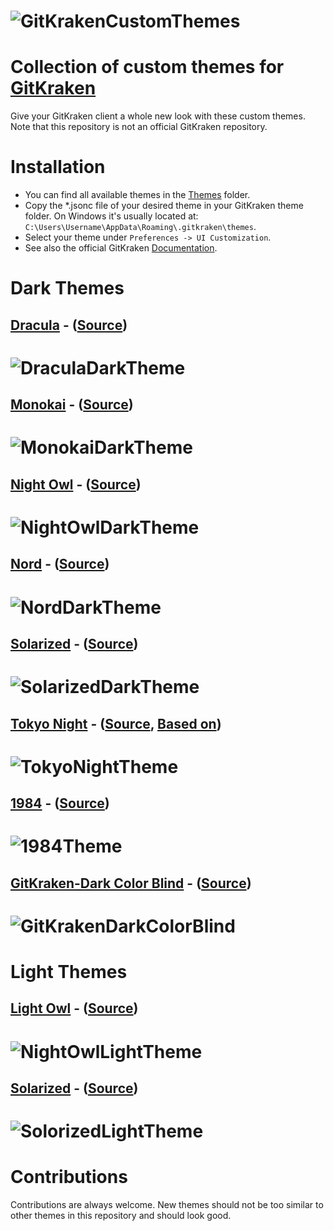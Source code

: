 # ![GitKrakenCustomThemes](images/logo.png)
# Collection of custom themes for [GitKraken](https://www.gitkraken.com/)
Give your GitKraken client a whole new look with these custom themes. Note that this repository is not an official GitKraken repository.

# Installation
- You can find all available themes in the [Themes](https://github.com/JonBunator/gitkraken-custom-themes/tree/master/Themes) folder.
- Copy the \*.jsonc file of your desired theme in your GitKraken theme folder. On Windows it's usually located at: `C:\Users\Username\AppData\Roaming\.gitkraken\themes`.
- Select your theme under `Preferences -> UI Customization`.
- See also the official GitKraken [Documentation](https://support.gitkraken.com/start-here/themes/).

# Dark Themes
## [Dracula](https://github.com/JonBunator/gitkraken-custom-themes/tree/master/Themes/Dracula) - ([Source](https://draculatheme.com/))
# ![DraculaDarkTheme](images/dracula.png)

## [Monokai](https://github.com/JonBunator/gitkraken-custom-themes/tree/master/Themes/Monokai) - ([Source](https://github.com/microsoft/vscode/blob/main/extensions/theme-monokai/themes/monokai-color-theme.json))
# ![MonokaiDarkTheme](images/monokai-dark.png)

## [Night Owl](https://github.com/JonBunator/gitkraken-custom-themes/tree/master/Themes/NightOwl) - ([Source](https://github.com/sdras/night-owl-vscode-theme))
# ![NightOwlDarkTheme](images/night-owl-dark.png)

## [Nord](https://github.com/JonBunator/gitkraken-custom-themes/tree/master/Themes/Nord) - ([Source](https://www.nordtheme.com/))
# ![NordDarkTheme](images/nord-dark.png)

## [Solarized](https://github.com/JonBunator/gitkraken-custom-themes/tree/master/Themes/Solarized) - ([Source](https://github.com/altercation/solarized))
# ![SolarizedDarkTheme](images/solarized-dark.png)

## [Tokyo Night](https://github.com/JonBunator/gitkraken-custom-themes/tree/master/Themes/TokyoNight) - ([Source](https://github.com/enkia/tokyo-night-vscode-theme), [Based on](https://github.com/remondevries/tokyonight-gitkraken-theme/))
# ![TokyoNightTheme](images/tokyo-night.png)

## [1984](https://github.com/JonBunator/gitkraken-custom-themes/tree/master/Themes/1984) - ([Source](https://github.com/juanmnl/vs-1984))
# ![1984Theme](images/1984-dark.png)

## [GitKraken-Dark Color Blind](https://github.com/JonBunator/gitkraken-custom-themes/blob/master/Themes/Default%20Themes%20Modified) - ([Source](https://personal.sron.nl/~pault))
# ![GitKrakenDarkColorBlind](images/gitkraken-dark-color-blind.png)


# Light Themes
## [Light Owl](https://github.com/JonBunator/gitkraken-custom-themes/tree/master/Themes/NightOwl) - ([Source](https://github.com/sdras/night-owl-vscode-theme))
# ![NightOwlLightTheme](images/night-owl-light.png)

## [Solarized](https://github.com/JonBunator/gitkraken-custom-themes/tree/master/Themes/Solarized) - ([Source](https://github.com/altercation/solarized))
# ![SolorizedLightTheme](images/solarized-light.png)

# Contributions
Contributions are always welcome. New themes should not be too similar to other themes in this repository and should look good.
